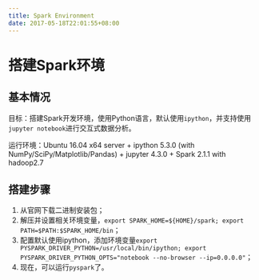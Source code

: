 ```yaml
---
title: Spark Environment
date: 2017-05-18T22:01:55+08:00
---
```


# 搭建Spark环境

## 基本情况

目标：搭建Spark开发环境，使用Python语言，默认使用`ipython`，并支持使用`jupyter notebook`进行交互式数据分析。

运行环境：Ubuntu 16.04 x64 server + ipython 5.3.0 (with NumPy/SciPy/Matplotlib/Pandas) + jupyter 4.3.0 + Spark 2.1.1 with hadoop2.7

## 搭建步骤

1. 从官网下载二进制安装包；
2. 解压并设置相关环境变量，`export SPARK_HOME=${HOME}/spark; export PATH=$PATH:$SPARK_HOME/bin`；
3. 配置默认使用ipython，添加环境变量`export PYSPARK_DRIVER_PYTHON=/usr/local/bin/ipython; export PYSPARK_DRIVER_PYTHON_OPTS="notebook --no-browser --ip=0.0.0.0"`；
4. 现在，可以运行`pyspark`了。

